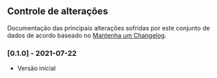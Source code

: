 ## Controle de alterações

Documentação das principais alterações sofridas por este conjunto de dados de acordo baseado no [Mantenha um Changelog](https://keepachangelog.com/pt-BR/1.0.0/).

### [0.1.0] - 2021-07-22

- Versão inicial